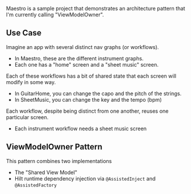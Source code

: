 Maestro is a sample project that demonstrates an architecture pattern that I'm currently calling "ViewModelOwner".

## Use Case

Imagine an app with several distinct nav graphs (or workflows).
- In Maestro, these are the different instrument graphs.
- Each one has a "home" screen and a "sheet music" screen.

Each of these workflows has a bit of shared state that each screen will modify in some way.
- In GuitarHome, you can change the capo and the pitch of the strings.
- In SheetMusic, you can change the key and the tempo (bpm)

Each workflow, despite being distinct from one another, reuses one particular screen.
- Each instrument workflow needs a sheet music screen

## ViewModelOwner Pattern

This pattern combines two implementations
- The "Shared View Model"
- Hilt runtime dependency injection via `@AssistedInject` and `@AssistedFactory`
